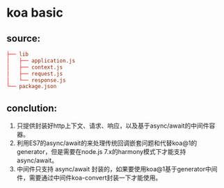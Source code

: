 # koa basic

## source:
```conf
├── lib
│   ├── application.js
│   ├── context.js
│   ├── request.js
│   └── response.js
└── package.json
```

## conclution:
1. 只提供封装好http上下文、请求、响应，以及基于async/await的中间件容器。
2. 利用ES7的async/await的来处理传统回调嵌套问题和代替koa@1的generator，但是需要在node.js 7.x的harmony模式下才能支持async/await。
3. 中间件只支持 async/await 封装的，如果要使用koa@1基于generator中间件，需要通过中间件koa-convert封装一下才能使用。
